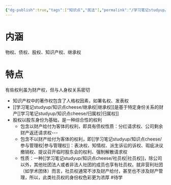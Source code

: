 ```yaml
---
{"dg-publish":true,"tags":["知识点","民法"],"permalink":"/学习笔记studyup/知识点cheese/财产权/","dgPassFrontmatter":true,"created":"2024-07-05T15:37:10.854+08:00","updated":"2024-10-23T12:07:09.777+08:00"}
---
```


# 内涵
物权、债权、股权、知识产权、继承权
# 特点
有些权利虽为财产权，但与人身权关系密切
- 知识产权中的著作权包含了人格权因素，如署名权、发表权
- [[学习笔记studyup/知识点cheese/继承权\|继承权]]是基于特定身份关系的财产[[学习笔记studyup/知识点cheese/归属权\|归属权]]
- 股权以股东身份为基础，是一种综合性的权利
	- 包含以财产给付为客体的权利，即具有债权性质：分红请求权、公司剩余财产返还请求权---
	- 包含不以财产给付为客体的权利，即[[学习笔记studyup/知识点cheese/参与管理权\|参与管理权]]：表决权、知情权、派生诉讼的诉权、瑕疵决议撤销权、提议召开临时股东会的权利、强制解散请求权
	- 性质：一种[[学习笔记studyup/知识点cheese/社员权\|社员权]]，除公司以外，其他社团法人或者非法人社团的成员也享有社员权。就非营利社团（如学术团体）而言，社员权通常不涉及财产给付，甚至也不涉及财产管理，所以，此类社员权的身份权色彩更为浓厚 #待学 
